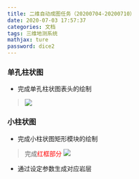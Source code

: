 ```yaml
---
title: 二维自动成图任务（20200704-20200710）
date: 2020-07-03 17:57:37
categories: 文档
tags: 三维地测系统
mathjax: ture
password: dice2
---
```


### 单孔柱状图
* 完成单孔柱状图表头的绘制

> ![](15937699356340.jpg)


### 小柱状图
* 完成小柱状图矩形模块的绘制
> 完成<font color="red">红框部分</font>
> ![](15937700708843.jpg)

* 通过设定参数生成对应岩层